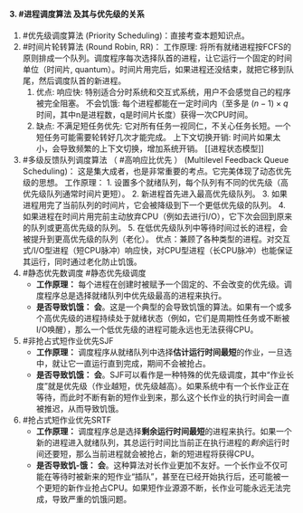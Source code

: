 #### 3. #进程调度算法 及其与优先级的关系
1. #优先级调度算法 (Priority Scheduling)：直接考查本题知识点。
2. #时间片轮转算法 (Round Robin, RR)：
	工作原理: 将所有就绪进程按FCFS的原则排成一个队列。调度程序每次选择队首的进程，让它运行一个固定的时间单位（时间片, quantum）。时间片用完后，如果进程还没结束，就把它移到队尾，然后调度队首的新进程。
	1. 优点:
	       响应快: 特别适合分时系统和交互式系统，用户不会感觉自己的程序被完全阻塞。
	       不会饥饿: 每个进程都能在一定时间内（至多是 $(n-1) \times q$ 时间，其中n是进程数，q是时间片长度）获得一次CPU时间。
	2. 缺点:
	       不满足短任务优先: 它对所有任务一视同仁，不关心任务长短。一个短任务可能需要轮转好几次才能完成。
	       上下文切换开销: 时间片如果太小，会导致频繁的上下文切换，增加系统开销。  [[进程状态模型]] 
3.  #多级反馈队列调度算法 （ #高响应比优先 ） (Multilevel Feedback Queue Scheduling)：
       这是集大成者，也是非常重要的考点。它完美体现了动态优先级的思想。
       工作原理：
        1.  设置多个就绪队列，每个队列有不同的优先级（高优先级队列通常时间片更短）。
        2.  新进程首先进入最高优先级队列。
        3.  如果进程用完了当前队列的时间片，它会被降级到下一个更低优先级的队列。
        4.  如果进程在时间片用完前主动放弃CPU（例如去进行I/O），它下次会回到原来的队列或更高优先级的队列。
        5.  在低优先级队列中等待时间过长的进程，会被提升到更高优先级的队列（老化）。
       优点：兼顾了各种类型的进程。对交互式/I/O型进程（短CPU脉冲）响应快，对CPU型进程（长CPU脉冲）也能保证其运行，同时通过老化防止饥饿。
4. #静态优先数调度  #静态优先级调度 
	*   **工作原理：** 每个进程在创建时被赋予一个固定的、不会改变的优先级。调度程序总是选择就绪队列中优先级最高的进程来执行。
	*   **是否导致饥饿：** **会**。这是一个典型的会导致饥饿的算法。如果有一个或多个高优先级的进程持续处于就绪状态（例如，它们是周期性任务或不断被I/O唤醒），那么一个低优先级的进程可能永远也无法获得CPU。
5. #非抢占式短作业优先SJF  
	*   **工作原理：** 调度程序从就绪队列中选择**估计运行时间最短**的作业，一旦选中，就让它一直运行直到完成，期间不会被抢占。
	*   **是否导致饥饿：** **会**。SJF可以看作是一种特殊的优先级调度，其中“作业长度”就是优先级（作业越短，优先级越高）。如果系统中有一个长作业正在等待，而此时不断有新的短作业到来，那么这个长作业的执行时间会一直被推迟，从而导致饥饿。
6. #抢占式短作业优先SRTF 
	*   **工作原理：** 调度程序总是选择**剩余运行时间最短**的进程来执行。如果一个新的进程进入就绪队列，其总运行时间比当前正在执行进程的*剩余*运行时间还要短，那么当前进程就会被抢占，新的短进程将获得CPU。
	*   **是否导致饥-饿：** **会**。这种算法对长作业更加不友好。一个长作业不仅可能在等待时被新来的短作业“插队”，甚至在已经开始执行后，还可能被一个更短的新作业抢占CPU。如果短作业源源不断，长作业可能永远无法完成，导致严重的饥饿问题。
